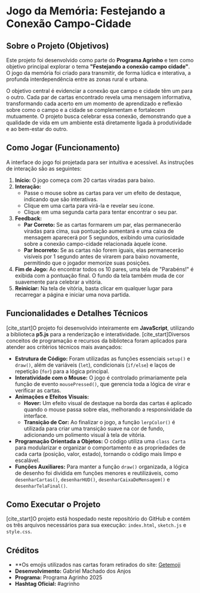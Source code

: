 # Jogo da Memória: Festejando a Conexão Campo-Cidade

## Sobre o Projeto (Objetivos)

Este projeto foi desenvolvido como parte do **Programa Agrinho** e tem como objetivo principal explorar o tema **"Festejando a conexão campo cidade"**. O jogo da memória foi criado para transmitir, de forma lúdica e interativa, a profunda interdependência entre as zonas rural e urbana.

O objetivo central é evidenciar a conexão que campo e cidade têm um para o outro. Cada par de cartas encontrado revela uma mensagem informativa, transformando cada acerto em um momento de aprendizado e reflexão sobre como o campo e a cidade se complementam e fortalecem mutuamente. O projeto busca celebrar essa conexão, demonstrando que a qualidade de vida em um ambiente está diretamente ligada à produtividade e ao bem-estar do outro.

## Como Jogar (Funcionamento)

A interface do jogo foi projetada para ser intuitiva e acessível.  As instruções de interação são as seguintes:

1.  **Início:** O jogo começa com 20 cartas viradas para baixo.
2.  **Interação:**
    * Passe o mouse sobre as cartas para ver um efeito de destaque, indicando que são interativas.
    * Clique em uma carta para virá-la e revelar seu ícone.
    * Clique em uma segunda carta para tentar encontrar o seu par.
3.  **Feedback:**
    * **Par Correto:** Se as cartas formarem um par, elas permanecerão viradas para cima, sua pontuação aumentará e uma caixa de mensagem aparecerá por 5 segundos, exibindo uma curiosidade sobre a conexão campo-cidade relacionada àquele ícone.
    * **Par Incorreto:** Se as cartas não forem iguais, elas permanecerão visíveis por 1 segundo antes de virarem para baixo novamente, permitindo que o jogador memorize suas posições.
4.  **Fim de Jogo:** Ao encontrar todos os 10 pares, uma tela de "Parabéns!" é exibida com a pontuação final. O fundo da tela também muda de cor suavemente para celebrar a vitória.
5.  **Reiniciar:** Na tela de vitória, basta clicar em qualquer lugar para recarregar a página e iniciar uma nova partida.

## Funcionalidades e Detalhes Técnicos

[cite_start]O projeto foi desenvolvido inteiramente em **JavaScript**, utilizando a biblioteca **p5.js** para a renderização e interatividade.  [cite_start]Diversos conceitos de programação e recursos da biblioteca foram aplicados para atender aos critérios técnicos mais avançados: 

* **Estrutura de Código:** Foram utilizadas as funções essenciais `setup()` e `draw()`, além de variáveis (`let`), condicionais (`if/else`) e laços de repetição (`for`) para a lógica principal. 
* **Interatividade com o Mouse:** O jogo é controlado primariamente pela função de evento `mousePressed()`, que gerencia toda a lógica de virar e verificar as cartas. 
* **Animações e Efeitos Visuais:**
    * **Hover:** Um efeito visual de destaque na borda das cartas é aplicado quando o mouse passa sobre elas, melhorando a responsividade da interface.
    * **Transição de Cor:** Ao finalizar o jogo, a função `lerpColor()` é utilizada para criar uma transição suave na cor de fundo, adicionando um polimento visual à tela de vitória. 
* **Programação Orientada a Objetos:** O código utiliza uma `class Carta` para modularizar e organizar o comportamento e as propriedades de cada carta (posição, valor, estado), tornando o código mais limpo e escalável.
* **Funções Auxiliares:** Para manter a função `draw()` organizada, a lógica de desenho foi dividida em funções menores e reutilizáveis, como `desenharCartas()`, `desenharHUD()`, `desenharCaixaDeMensagem()` e `desenharTelaFinal()`. 

## Como Executar o Projeto

[cite_start]O projeto está hospedado neste repositório do GitHub e contém os três arquivos necessários para sua execução: `index.html`, `sketch.js` e `style.css`. 


## Créditos
* **Os emojis utilizados nas cartas foram retirados do site: [Getemoji](https://getemoji.com/)
* **Desenvolvimento:** Gabriel Machado dos Anjos
* **Programa:** Programa Agrinho 2025
* **Hashtag Oficial:** #agrinho